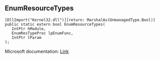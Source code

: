 ## EnumResourceTypes

```
[DllImport("Kernel32.dll")][return: MarshalAs(UnmanagedType.Bool)]
public static extern bool EnumResourceTypes(
   IntPtr hModule,
   EnumResTypeProc lpEnumFunc,
   IntPtr lParam
);
```

Microsoft documentation: [Link](https://docs.microsoft.com/en-us/windows/win32/api/winbase/nf-winbase-enumresourcetypesw)

